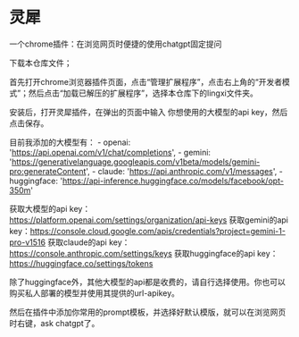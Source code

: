 # 灵犀
一个chrome插件：在浏览网页时便捷的使用chatgpt固定提问

下载本仓库文件；

首先打开chrome浏览器插件页面，点击“管理扩展程序”，点击右上角的“开发者模式”；然后点击“加载已解压的扩展程序”，选择本仓库下的lingxi文件夹。

安装后，打开灵犀插件，在弹出的页面中输入 你想使用的大模型的api key，然后点击保存。

目前我添加的大模型有：
    - openai: 'https://api.openai.com/v1/chat/completions',
    - gemini: 'https://generativelanguage.googleapis.com/v1beta/models/gemini-pro:generateContent',
    - claude: 'https://api.anthropic.com/v1/messages',
    - huggingface: 'https://api-inference.huggingface.co/models/facebook/opt-350m'


获取大模型的api key：https://platform.openai.com/settings/organization/api-keys 
获取gemini的api key：https://console.cloud.google.com/apis/credentials?project=gemini-1-pro-v1516
获取claude的api key：https://console.anthropic.com/settings/keys
获取huggingface的api key：https://huggingface.co/settings/tokens

除了huggingface外，其他大模型的api都是收费的，请自行选择使用。你也可以购买私人部署的模型并使用其提供的url-apikey。

然后在插件中添加你常用的prompt模板，并选择好默认模版，就可以在浏览网页时右键，ask chatgpt了。

